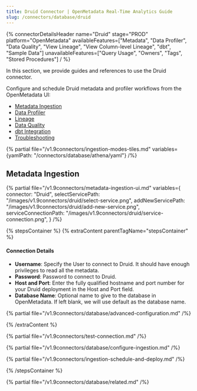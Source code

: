 ```yaml
---
title: Druid Connector | OpenMetadata Real-Time Analytics Guide
slug: /connectors/database/druid
---
```


{% connectorDetailsHeader
name="Druid"
stage="PROD"
platform="OpenMetadata"
availableFeatures=["Metadata", "Data Profiler", "Data Quality", "View Lineage", "View Column-level Lineage", "dbt", "Sample Data"]
unavailableFeatures=["Query Usage", "Owners", "Tags", "Stored Procedures"]
/ %}

In this section, we provide guides and references to use the Druid connector.

Configure and schedule Druid metadata and profiler workflows from the OpenMetadata UI:

- [Metadata Ingestion](#metadata-ingestion)
- [Data Profiler](/how-to-guides/data-quality-observability/profiler/workflow)
- [Lineage](/how-to-guides/data-lineage/workflow)
- [Data Quality](/how-to-guides/data-quality-observability/quality)
- [dbt Integration](/connectors/ingestion/workflows/dbt)
- [Troubleshooting](/connectors/database/druid/troubleshooting)

{% partial file="/v1.9connectors/ingestion-modes-tiles.md" variables={yamlPath: "/connectors/database/athena/yaml"} /%}

## Metadata Ingestion

{% partial 
  file="/v1.9connectors/metadata-ingestion-ui.md" 
  variables={
    connector: "Druid", 
    selectServicePath: "/images/v1.9connectors/druid/select-service.png",
    addNewServicePath: "/images/v1.9connectors/druid/add-new-service.png",
    serviceConnectionPath: "/images/v1.9connectors/druid/service-connection.png",
} 
/%}

{% stepsContainer %}
{% extraContent parentTagName="stepsContainer" %}

#### Connection Details

- **Username**: Specify the User to connect to Druid. It should have enough privileges to read all the metadata.
- **Password**: Password to connect to Druid.
- **Host and Port**: Enter the fully qualified hostname and port number for your Druid deployment in the Host and Port field.
- **Database Name**: Optional name to give to the database in OpenMetadata. If left blank, we will use default as the database name.

{% partial file="/v1.9connectors/database/advanced-configuration.md" /%}

{% /extraContent %}

{% partial file="/v1.9connectors/test-connection.md" /%}

{% partial file="/v1.9connectors/database/configure-ingestion.md" /%}

{% partial file="/v1.9connectors/ingestion-schedule-and-deploy.md" /%}

{% /stepsContainer %}

{% partial file="/v1.9connectors/database/related.md" /%}
